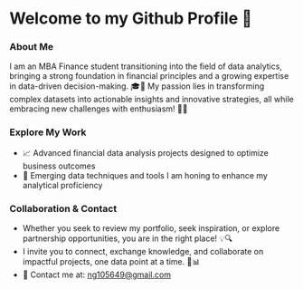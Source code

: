 # Welcome to my Github Profile 🌟

### About Me

I am an MBA Finance student transitioning into the field of data analytics, bringing a strong foundation in financial principles and a growing expertise in data-driven decision-making. 🎓💼 My passion lies in transforming complex datasets into actionable insights and innovative strategies, all while embracing new challenges with enthusiasm! 🚀😄

### Explore My Work
- 📈 Advanced financial data analysis projects designed to optimize business outcomes
- 🌟 Emerging data techniques and tools I am honing to enhance my analytical proficiency

### Collaboration & Contact
- Whether you seek to review my portfolio, seek inspiration, or explore partnership opportunities, you are in the right place! 💡🔍
- I invite you to connect, exchange knowledge, and collaborate on impactful projects, one data point at a time. 🤝📊
- 📧 Contact me at: ng105649@gmail.com
